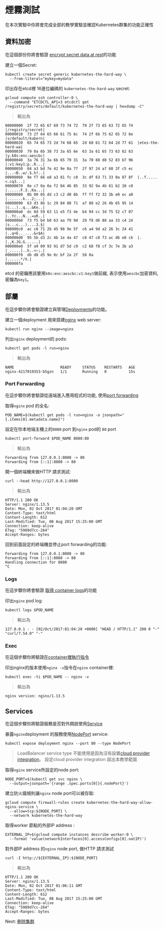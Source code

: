 # 煙霧測試

在本次實驗中你將會完成全部的教學實驗並確認Kubernetes群集的功能正確性

## 資料加密

在這個部份你將會驗證 [encrypt secret data at rest](https://kubernetes.io/docs/tasks/administer-cluster/encrypt-data/#verifying-that-data-is-encrypted)的功能

建立一個Secret:

```
kubectl create secret generic kubernetes-the-hard-way \
  --from-literal="mykey=mydata"
```

印出存在etcd裡 16進位編碼的 `kubernetes-the-hard-way` secret:

```
gcloud compute ssh controller-0 \
  --command "ETCDCTL_API=3 etcdctl get /registry/secrets/default/kubernetes-the-hard-way | hexdump -C"
```

> 輸出為

```
00000000  2f 72 65 67 69 73 74 72  79 2f 73 65 63 72 65 74  |/registry/secret|
00000010  73 2f 64 65 66 61 75 6c  74 2f 6b 75 62 65 72 6e  |s/default/kubern|
00000020  65 74 65 73 2d 74 68 65  2d 68 61 72 64 2d 77 61  |etes-the-hard-wa|
00000030  79 0a 6b 38 73 3a 65 6e  63 3a 61 65 73 63 62 63  |y.k8s:enc:aescbc|
00000040  3a 76 31 3a 6b 65 79 31  3a 70 88 d8 52 83 b7 96  |:v1:key1:p..R...|
00000050  04 a3 bd 7e 42 9e 8a 77  2f 97 24 a7 68 3f c5 ec  |...~B..w/.$.h?..|
00000060  9e f7 66 e8 a3 81 fc c8  3c df 63 71 33 0a 87 8f  |..f.....<.cq3...|
00000070  0e c7 0a 0a f2 04 46 85  33 92 9a 4b 61 b2 10 c0  |......F.3..Ka...|
00000080  0b 00 05 dd c3 c2 d0 6b  ff ff f2 32 3b e0 ec a0  |.......k...2;...|
00000090  63 d3 8b 1c 29 84 88 71  a7 88 e2 26 4b 65 95 14  |c...)..q...&Ke..|
000000a0  dc 8d 59 63 11 e5 f3 4e  b4 94 cc 3d 75 52 c7 07  |..Yc...N...=uR..|
000000b0  73 f5 b4 b0 63 aa f9 9d  29 f8 d6 88 aa 33 c4 24  |s...c...)....3.$|
000000c0  ac c6 71 2b 45 98 9e 5f  c6 a4 9d a2 26 3c 24 41  |..q+E.._....&<$A|
000000d0  95 5b d3 2c 4b 1e 4a 47  c8 47 c8 f3 ac d6 e8 cb  |.[.,K.JG.G......|
000000e0  5f a9 09 93 91 d7 5d c9  c2 68 f8 cf 3c 7e 3b a3  |_.....]..h..<~;.|
000000f0  db d8 d5 9e 0c bf 2a 2f  58 0a                    |......*/X.|
000000fa
```

etcd 的密鑰應該要用`k8s:enc:aescbc:v1:key1`做前綴, 表示使用`aescbc`加密資料, 密鑰為`key1`。

## 部屬

在這步驟你將會驗證建立與管理[Deployments](https://kubernetes.io/docs/concepts/workloads/controllers/deployment/)的功能。

建立一個deployment 用來搭建[nginx](https://nginx.org/en/) web server:

```
kubectl run nginx --image=nginx
```

列出`nginx` deployment的 pods:

```
kubectl get pods -l run=nginx
```
> 輸出為


```
NAME                     READY     STATUS    RESTARTS   AGE
nginx-4217019353-b5gzn   1/1       Running   0          15s
```


### Port Forwarding

在這步驟你將會驗證從遠端進入應用程式的功能, 使用[port forwarding](https://kubernetes.io/docs/tasks/access-application-cluster/port-forward-access-application-cluster/)

取得`nginx` pod 的全名:

```
POD_NAME=$(kubectl get pods -l run=nginx -o jsonpath="{.items[0].metadata.name}")
```
設定在你本地端主機上的`8080` port 到`nginx` pod的 `80` port


```
kubectl port-forward $POD_NAME 8080:80
```


> 輸出為

```
Forwarding from 127.0.0.1:8080 -> 80
Forwarding from [::1]:8080 -> 80
```

開一個終端機來做HTTP 請求測試:

```
curl --head http://127.0.0.1:8080
```

> 輸出為


```
HTTP/1.1 200 OK
Server: nginx/1.13.5
Date: Mon, 02 Oct 2017 01:04:20 GMT
Content-Type: text/html
Content-Length: 612
Last-Modified: Tue, 08 Aug 2017 15:25:00 GMT
Connection: keep-alive
ETag: "5989d7cc-264"
Accept-Ranges: bytes
```

回到前面設定的終端機並停止port forwarding的功能:


```
Forwarding from 127.0.0.1:8080 -> 80
Forwarding from [::1]:8080 -> 80
Handling connection for 8080
^C
```


### Logs

在這步驟你將會驗證 [取得 container logs](https://kubernetes.io/docs/concepts/cluster-administration/logging/)的功能

印出`nginx` pod log:


```
kubectl logs $POD_NAME
```

> 輸出為


```
127.0.0.1 - - [02/Oct/2017:01:04:20 +0000] "HEAD / HTTP/1.1" 200 0 "-" "curl/7.54.0" "-"
```

### Exec

在這個步驟你將驗證[在container裡執行指令](https://kubernetes.io/docs/tasks/debug-application-cluster/get-shell-running-container/#running-individual-commands-in-a-container)

印出nginx的版本使用`nginx -v`指令在`nginx` container裡:


```
kubectl exec -ti $POD_NAME -- nginx -v
```


> 輸出為

```
nginx version: nginx/1.13.5
```



## Services
在這個步驟你將驗證服務是否對外開啟使用[Service](https://kubernetes.io/docs/concepts/services-networking/service/)

暴露`nginx`deployment 的服務使用[NodePort](https://kubernetes.io/docs/concepts/services-networking/service/#type-nodeport) service:


```
kubectl expose deployment nginx --port 80 --type NodePort
```

> LoadBalancer service type 不能使用是因為沒有設置[cloud provider integration](https://kubernetes.io/docs/getting-started-guides/scratch/#cloud-provider)。 設定cloud provider integration 超出本教學範圍

取得`nginx` service所設定的node port:
```
NODE_PORT=$(kubectl get svc nginx \
  --output=jsonpath='{range .spec.ports[0]}{.nodePort}')
```
建立防火牆規則讓`nginx` node port可以被存取:

```
gcloud compute firewall-rules create kubernetes-the-hard-way-allow-nginx-service \
  --allow=tcp:${NODE_PORT} \
  --network kubernetes-the-hard-way
```

取得worker 節點的外部IP address :

```
EXTERNAL_IP=$(gcloud compute instances describe worker-0 \
  --format 'value(networkInterfaces[0].accessConfigs[0].natIP)')
```


對外部IP address 的`nginx` node port, 做HTTP 請求測試


```
curl -I http://${EXTERNAL_IP}:${NODE_PORT}
```

> 輸出為


```
HTTP/1.1 200 OK
Server: nginx/1.13.5
Date: Mon, 02 Oct 2017 01:06:11 GMT
Content-Type: text/html
Content-Length: 612
Last-Modified: Tue, 08 Aug 2017 15:25:00 GMT
Connection: keep-alive
ETag: "5989d7cc-264"
Accept-Ranges: bytes
```


Next: [刪除集群](14-cleanup.md)
